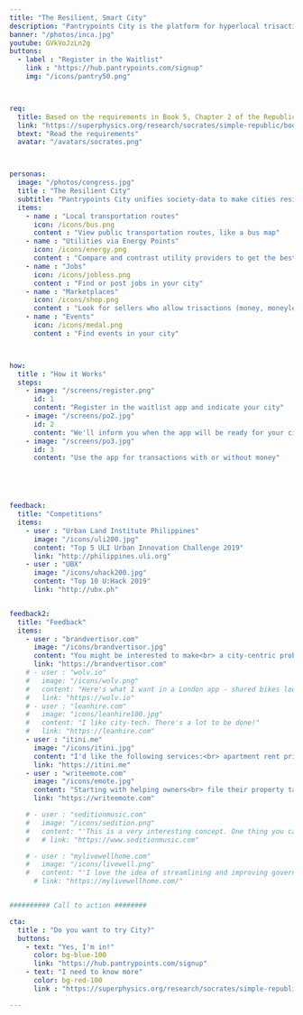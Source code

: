 ```yaml
---
title: "The Resilient, Smart City"
description: "Pantrypoints City is the platform for hyperlocal trisactions in the city"
banner: "/photos/inca.jpg"
youtube: GVkVoJzLn2g
buttons:
  - label : "Register in the Waitlist"
    link : "https://hub.pantrypoints.com/signup"
    img: "/icons/pantry50.png"



req:
  title: Based on the requirements in Book 5, Chapter 2 of the Republic
  link: "https://superphysics.org/research/socrates/simple-republic/book-5/chapter-2"
  btext: "Read the requirements"
  avatar: "/avatars/socrates.png"



personas:
  image: "/photos/congress.jpg"
  title : "The Resilient City"
  subtitle: "Pantrypoints City unifies society-data to make cities resilient to natural and man-made crises"
  items:      
    - name : "Local transportation routes"
      icon: /icons/bus.png 
      content : "View public transportation routes, like a bus map"
    - name : "Utilities via Energy Points"
      icon: /icons/energy.png 
      content : "Compare and contrast utility providers to get the best deal"      
    - name : "Jobs"
      icon: /icons/jobless.png
      content : "Find or post jobs in your city"
    - name : "Marketplaces"
      icon: /icons/shop.png
      content : "Look for sellers who allow trisactions (money, moneyless, metaverse)"
    - name : "Events"
      icon: /icons/medal.png
      content : "Find events in your city"



how:
  title : "How it Works"
  steps:
    - image: "/screens/register.png"
      id: 1
      content: "Register in the waitlist app and indicate your city"
    - image: "/screens/po2.jpg"
      id: 2
      content: "We'll inform you when the app will be ready for your city"
    - image: "/screens/po3.jpg"
      id: 3
      content: "Use the app for transactions with or without money"





feedback:
  title: "Competitions"
  items:
    - user : "Urban Land Institute Philippines"
      image: "/icons/uli200.jpg"
      content: "Top 5 ULI Urban Innovation Challenge 2019"
      link: "http://philippines.uli.org"
    - user : "UBX"
      image: "/icons/uhack200.jpg"
      content: "Top 10 U:Hack 2019" 
      link: "http://ubx.ph"


feedback2:
  title: "Feedback"
  items:
    - user : "brandvertisor.com"
      image: "/icons/brandvertisor.jpg"
      content: "You might be interested to make<br> a city-centric problems & solutions voting..<br> transparency in citizens votes per problem<br> can help a lot in lost time/money"
      link: "https://brandvertisor.com"
    # - user : "wolv.io"
    #   image: "/icons/wolv.png"
    #   content: "Here's what I want in a London app - shared bikes locator, quirky facts, history, council tax. " 
    #   link: "https://wolv.io"
    # - user : "leanhire.com"
    #   image: "icons/leanhire100.jpg"
    #   content: "I like city-tech. There's a lot to be done!" 
    #   link: "https://leanhire.com"
    - user : "itini.me"
      image: "/icons/itini.jpg"
      content: "I'd like the following services:<br> apartment rent pricing in different regions,<br> events where cool people gather,<br> local transportation, fresh food<br> and supermarkets!" 
      link: "https://itini.me"
    - user : "writeemote.com"
      image: "/icons/emote.jpg"
      content: "Starting with helping owners<br> file their property taxes more efficiently<br> would be HUGE. Helping people<br> find parking would be HUGE." 
      link: "https://writeemote.com"

    # - user : "seditionmusic.com"
    #   image: "/icons/sedition.png"
    #   content: "'This is a very interesting concept. One thing you cannot neglect is the legal system. For this to become internationally adopted, I believe you're going to have to propose a movement towards a universal law system (which I support)'"
    #   # link: "https://www.seditionmusic.com"

    # - user : "mylivewellhome.com"
    #   image: "/icons/livewell.png"
    #   content: "'I love the idea of streamlining and improving governmental processes.'" 
      # link: "https://mylivewellhome.com/"


########## Call to action ########

cta:
  title : "Do you want to try City?"
  buttons:
    - text: "Yes, I'm in!"
      color: bg-blue-100
      link: "https://hub.pantrypoints.com/signup"
    - text: "I need to know more"
      color: bg-red-100    
      link : "https://superphysics.org/research/socrates/simple-republic/book-5/chapter-2"

---
```

